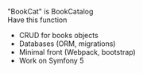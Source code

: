 "BookCat" is BookCatalog<br>
Have this function
- CRUD for books objects
- Databases (ORM, migrations)
- Minimal front (Webpack, bootstrap)
- Work on Symfony 5
